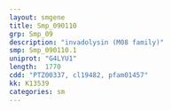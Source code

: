 ```yaml
---
layout: smgene
title: Smp_090110
grp: Smp_09
description: "invadolysin (M08 family)"
smp: Smp_090110.1
uniprot: "G4LYU1"
length:  1770
cdd: "PTZ00337, cl19482, pfam01457"
kk: K13539
categories: sm
---
```

